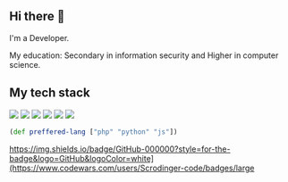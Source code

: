 ## Hi there 👋
I'm a Developer.

My education: Secondary in information security and Higher in computer science.

## My tech stack

![](https://img.shields.io/badge/PHP-4682B4?style=for-the-badge&logo=php&logoColor=white)
![](https://img.shields.io/badge/Python-191970?style=for-the-badge&logo=python&logoColor=white)
![](https://img.shields.io/badge/JavaScript-F7DF1E?style=for-the-badge&logo=javascript&logoColor=black)
![](https://img.shields.io/badge/Docker-316192?style=for-the-badge&logo=docker&logoColor=white)
![](https://img.shields.io/badge/PostgreSQL-316192?style=for-the-badge&logo=postgresql&logoColor=white)
![](https://img.shields.io/badge/GitHub-000000?style=for-the-badge&logo=GitHub&logoColor=white)


```clojure
(def preffered-lang ["php" "python" "js"])
```

https://img.shields.io/badge/GitHub-000000?style=for-the-badge&logo=GitHub&logoColor=white](https://www.codewars.com/users/Scrodinger-code/badges/large

